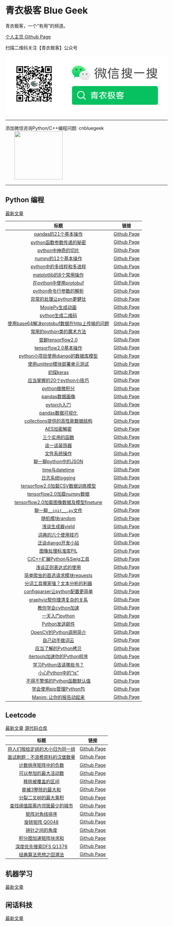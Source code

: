 # 青衣极客 Blue Geek

青衣极客，一个“有用”的频道。

[个人主页 Github Page](https://cnbluegeek.github.io/)

扫描二维码关注【青衣极客】公众号

![青衣极客](img/broadcast/wechat_public.png)
<hr/>
添加微信咨询Python/C++编程问题: cnbluegeek

<div style="text-align:left;width:100%;"><img width="150" height="150" style="margin-left:2em;" src="img/platform/cnbluegeek-qr.jpeg" /></div>

<hr/>

## Python 编程

[最新文章](https://cnbluegeek.github.io/archive/?tag=Python)

|标题|链接|
|:---:|:---:|
|[pandas的21个基本操作](https://mp.weixin.qq.com/s/6QyKs1REpevh4czL9ogKxQ)|[Github Page](https://cnbluegeek.github.io/2019/09/11/BG01-pandas%E7%9A%8421%E4%B8%AA%E5%9F%BA%E6%9C%AC%E6%93%8D%E4%BD%9C/)|
|[python函数参数传递的秘密](https://mp.weixin.qq.com/s/tB9wVM2RoD-d23JTiJRpsQ)|[Github Page](https://cnbluegeek.github.io/2019/09/16/BG05-python%E5%87%BD%E6%95%B0%E5%8F%82%E6%95%B0%E4%BC%A0%E9%80%92%E7%9A%84%E7%A7%98%E5%AF%86/)|
|[python中神奇的切片](https://mp.weixin.qq.com/s/cM9Kvc3XHXIFd5kh94Ht1w)|[Github Page](https://cnbluegeek.github.io/2019/09/16/BG04-python%E4%B8%AD%E7%A5%9E%E5%A5%87%E7%9A%84%E5%88%87%E7%89%87/)|
|[numpy的12个基本操作](https://mp.weixin.qq.com/s/JgSmnhg9MqVrcdJurkk-wg)|[Github Page](https://cnbluegeek.github.io/2019/09/17/BG07-numpy%E7%9A%8412%E4%B8%AA%E5%9F%BA%E6%9C%AC%E6%93%8D%E4%BD%9C/)|
|[python中的多线程和多进程](https://mp.weixin.qq.com/s/NHIRF7us6DUuSUGLVKHV6Q)|[Github Page](https://cnbluegeek.github.io/2019/09/18/BG09-python%E4%B8%AD%E7%9A%84%E5%A4%9A%E7%BA%BF%E7%A8%8B%E5%92%8C%E5%A4%9A%E8%BF%9B%E7%A8%8B/)|
|[matplotlib的8个常用操作](https://mp.weixin.qq.com/s/9gWBK0uPWqTaQRppnmoh3g)|[Github Page](https://cnbluegeek.github.io/2019/09/18/BG08-matplotlib%E7%9A%848%E4%B8%AA%E5%B8%B8%E7%94%A8%E6%93%8D%E4%BD%9C/)|
|[在python中使用protobuf](https://mp.weixin.qq.com/s/yiAhQddl42eGSnM6XpkNZw)|[Github Page](https://cnbluegeek.github.io/2019/09/19/BG10-%E5%9C%A8python%E4%B8%AD%E4%BD%BF%E7%94%A8protobuf/)|
|[python命令行参数的解析](https://mp.weixin.qq.com/s/lEJPJYrLYbQ7nTEzpFc-8g)|[Github Page](https://cnbluegeek.github.io/2019/09/20/BG11-python%E5%91%BD%E4%BB%A4%E8%A1%8C%E5%8F%82%E6%95%B0%E7%9A%84%E8%A7%A3%E6%9E%90/)|
|[异常的处理让python更健壮](https://mp.weixin.qq.com/s/_w5vQoqWzufhMu2xHeuqJw)|[Github Page](https://cnbluegeek.github.io/2019/09/21/BG12-%E5%BC%82%E5%B8%B8%E7%9A%84%E5%A4%84%E7%90%86%E8%AE%A9python%E6%9B%B4%E5%81%A5%E5%A3%AE/)|
|[MoviePy生成动画](https://mp.weixin.qq.com/s/n8Upju4TUFYo-069XdZA9A)|[Github Page](https://cnbluegeek.github.io/2019/09/22/BG13-MoviePy%E7%94%9F%E6%88%90%E5%8A%A8%E7%94%BB/)|
|[python生成二维码](https://mp.weixin.qq.com/s/WkJQ_koCUlzj-lBA7UsLww)|[Github Page](https://cnbluegeek.github.io/2019/09/23/BG14-python%E7%94%9F%E6%88%90%E4%BA%8C%E7%BB%B4%E7%A0%81/)|
|[使用base64解决protobuf数据在http上传输的问题](https://mp.weixin.qq.com/s/y5_8RjMIUsCP5fxWDk1jMQ)|[Github Page](https://cnbluegeek.github.io/2019/09/29/BG15-%E4%BD%BF%E7%94%A8base64%E8%A7%A3%E5%86%B3protobuf%E6%95%B0%E6%8D%AE%E5%9C%A8http%E4%B8%8A%E4%BC%A0%E8%BE%93%E7%9A%84%E9%97%AE%E9%A2%98/)|
|[常用的python类的魔术方法](https://mp.weixin.qq.com/s/SIV_7ms1OvlJm3LZ5MaEIQ)|[Github Page](https://cnbluegeek.github.io/2019/09/30/BG16-%E5%B8%B8%E7%94%A8%E7%9A%84python%E7%B1%BB%E7%9A%84%E9%AD%94%E6%9C%AF%E6%96%B9%E6%B3%95/)|
|[尝鲜tensorflow2.0](https://mp.weixin.qq.com/s/fBHCUYkfMAGGQpw9V6j1BA)|[Github Page](https://cnbluegeek.github.io/2019/10/01/BG17-%E5%B0%9D%E9%B2%9Ctensorflow2.0/)|
|[tensorflow2.0基本操作](https://mp.weixin.qq.com/s/Ob2s_OX69lG0g3xceOfLTg)|[Github Page](https://cnbluegeek.github.io/2019/10/02/BG18-25-tensorflow2.0%E5%9F%BA%E6%9C%AC%E6%93%8D%E4%BD%9C/)|
|[python小项目使用django的数据库模型](https://mp.weixin.qq.com/s/4N7A4UtRl2hvi0KWu1jhvQ)|[Github Page](https://cnbluegeek.github.io/2019/10/06/BG26-python%E5%B0%8F%E9%A1%B9%E7%9B%AE%E4%BD%BF%E7%94%A8django%E7%9A%84%E6%95%B0%E6%8D%AE%E5%BA%93%E6%A8%A1%E5%9E%8B/)|
|[使用unittest模块部署单元测试](https://mp.weixin.qq.com/s/l4qEoRQgs06gFpb-QwLgpQ)|[Github Page](https://cnbluegeek.github.io/2019/10/07/BG27-%E4%BD%BF%E7%94%A8unittest%E6%A8%A1%E5%9D%97%E9%83%A8%E7%BD%B2%E5%8D%95%E5%85%83%E6%B5%8B%E8%AF%95/)|
|[初探keras](https://mp.weixin.qq.com/s/IWDABBxTYca81mfL7aEPjA)|[Github Page](https://cnbluegeek.github.io/2019/10/09/BG28-%E5%88%9D%E6%8E%A2keras/)|
|[应当掌握的20个python小技巧](https://mp.weixin.qq.com/s/4dQk2heemABBPxwNAxaxSA)|[Github Page](https://cnbluegeek.github.io/2019/10/10/BG29-%E5%BA%94%E5%BD%93%E6%8E%8C%E6%8F%A1%E7%9A%8420%E4%B8%AApython%E5%B0%8F%E6%8A%80%E5%B7%A7/)|
|[python做微积分](https://mp.weixin.qq.com/s/QP3I_DZIJjanvcTGuUYHew)|[Github Page](https://cnbluegeek.github.io/2019/10/14/BG30-python%E5%81%9A%E5%BE%AE%E7%A7%AF%E5%88%86/)|
|[pandas数据画像](https://cnbluegeek.github.io/2019/10/15/BG31-pandas%E6%95%B0%E6%8D%AE%E7%94%BB%E5%83%8F/)|[Github Page](https://cnbluegeek.github.io/2019/10/15/BG31-pandas%E6%95%B0%E6%8D%AE%E7%94%BB%E5%83%8F/)|
|[pytorch入门](https://mp.weixin.qq.com/s/rkzhDBAS3ARsOJ9ztNJJfw)|[Github Page](https://cnbluegeek.github.io/2019/10/16/BG33-pytorch%E5%85%A5%E9%97%A8/)|
|[pandas数据可视化](https://mp.weixin.qq.com/s/XTUUxY1TWeNQ4QPTK5pUJw)|[Github Page](https://cnbluegeek.github.io/2019/10/16/BG32-pandas%E6%95%B0%E6%8D%AE%E5%8F%AF%E8%A7%86%E5%8C%96/)|
|[collections提供的高性能数据结构](https://mp.weixin.qq.com/s/6gVaUhB6CZ6_EOiWoY30dA)|[Github Page](https://cnbluegeek.github.io/2019/10/18/BG34-collections%E6%8F%90%E4%BE%9B%E7%9A%84%E9%AB%98%E6%80%A7%E8%83%BD%E6%95%B0%E6%8D%AE%E7%BB%93%E6%9E%84/)|
|[AES加密解密](https://mp.weixin.qq.com/s/GpDLJvine3cZla4ssDdZkA)|[Github Page](https://cnbluegeek.github.io/2019/10/21/BG35-AES%E5%8A%A0%E5%AF%86%E8%A7%A3%E5%AF%86/)|
|[三个实用的函数](https://mp.weixin.qq.com/s/opTFNRznp_pq9157Ukmdsg)|[Github Page](https://cnbluegeek.github.io/2019/10/22/BG36-%E4%B8%89%E4%B8%AA%E5%AE%9E%E7%94%A8%E7%9A%84python%E5%87%BD%E6%95%B0/)|
|[谈一谈装饰器](https://mp.weixin.qq.com/s/YUb7xQMwPb8_cJLc0wDHmQ)|[Github Page](https://cnbluegeek.github.io/2019/10/23/BG37-%E8%B0%88%E4%B8%80%E8%B0%88%E8%A3%85%E9%A5%B0%E5%99%A8/)|
|[文件系统操作](https://mp.weixin.qq.com/s/ufbpGXrMIEmgT-krOXLRmA)|[Github Page](https://cnbluegeek.github.io/2019/10/24/BG38-%E6%96%87%E4%BB%B6%E7%B3%BB%E7%BB%9F%E6%93%8D%E4%BD%9C/)|
|[聊一聊python中的JSON](https://mp.weixin.qq.com/s/l85HqtzgzHg7lfx_TPvSvA)|[Github Page](https://cnbluegeek.github.io/2019/10/25/BG39-%E8%81%8A%E4%B8%80%E8%81%8Apython%E4%B8%AD%E7%9A%84JSON/)|
|[time与datetime](https://mp.weixin.qq.com/s/mUySYVg3z7uuJ1C9Jzc5Ag)|[Github Page](https://cnbluegeek.github.io/2019/10/26/BG40-time%E4%B8%8Edatetime/)|
|[日志系统logging](https://mp.weixin.qq.com/s/xUWKLSk3yM6dEDGTWOvVMQ)|[Github Page](https://cnbluegeek.github.io/2019/10/27/BG41-%E6%97%A5%E5%BF%97%E7%B3%BB%E7%BB%9Flogging/)|
|[tensorflow2.0加载CSV数据训练模型](https://mp.weixin.qq.com/s/X_slD3MmOIVQN-Nvf0GcvQ)|[Github Page](https://cnbluegeek.github.io/2019/10/28/BG42-tensorflow2.0%E5%8A%A0%E8%BD%BDCSV%E6%95%B0%E6%8D%AE%E8%AE%AD%E7%BB%83%E6%A8%A1%E5%9E%8B/)|
|[tensorflow2.0加载numpy数据](https://mp.weixin.qq.com/s/c6kYAe-wLb7Xwjv-h1VNeA)|[Github Page](https://cnbluegeek.github.io/2019/10/29/BG43-tensorflow2.0%E5%8A%A0%E8%BD%BDnumpy%E6%95%B0%E6%8D%AE/)|
|[tensorflow2.0加载图像数据及模型finetune](https://mp.weixin.qq.com/s/vNziVCJ7WBh7P6-OQrsTyg)|[Github Page](https://cnbluegeek.github.io/2019/10/30/BG44-tensorflow2.0%E5%8A%A0%E8%BD%BD%E5%9B%BE%E5%83%8F%E6%95%B0%E6%8D%AE%E5%8F%8A%E6%A8%A1%E5%9E%8Bfinetune/)|
|[聊一聊`__init__.py`文件](https://mp.weixin.qq.com/s/PZbw0gsiZTvNbUTpmcgCaw)|[Github Page](https://cnbluegeek.github.io/2019/11/07/BG45-%E8%81%8A%E4%B8%80%E8%81%8A__init__.py%E6%96%87%E4%BB%B6/)|
|[随机模块random](https://mp.weixin.qq.com/s/2Dk8Mt9yYh7z-rZ8tAqb2Q)|[Github Page](https://cnbluegeek.github.io/2019/11/08/BG46-%E9%9A%8F%E6%9C%BA%E6%A8%A1%E5%9D%97random/)|
|[浅谈生成器yield](https://mp.weixin.qq.com/s/kH2mg8ZPBMOxjshoSiKoEQ)|[Github Page](https://cnbluegeek.github.io/2019/11/10/BG47-%E6%B5%85%E8%B0%88%E7%94%9F%E6%88%90%E5%99%A8yield/)|
|[词典的六个使用技巧](https://mp.weixin.qq.com/s/VeHOdd5_fWkR4WT2RvkP0w)|[Github Page](https://cnbluegeek.github.io/2019/11/19/BG48-%E8%AF%8D%E5%85%B8%E7%9A%84%E5%85%AD%E4%B8%AA%E4%BD%BF%E7%94%A8%E6%8A%80%E5%B7%A7/)|
|[泛谈django开发小站](https://mp.weixin.qq.com/s/s_tdnys-2K_PDDf-klXqtw)|[Github Page](https://cnbluegeek.github.io/2019/12/01/BG49-%E6%B3%9B%E8%B0%88django%E5%BC%80%E5%8F%91%E5%B0%8F%E7%AB%99/)|
|[图像处理标准库PIL](https://mp.weixin.qq.com/s/tDqQxucN09Vg9280nBlkug)|[Github Page](https://cnbluegeek.github.io/2019/12/02/BG50-%E5%9B%BE%E5%83%8F%E5%A4%84%E7%90%86%E6%A0%87%E5%87%86%E5%BA%93PIL/)|
|[C/C++扩展Python与Swig工具](https://mp.weixin.qq.com/s/Qra8s2JvomX82JtlsXcXfA)|[Github Page](https://cnbluegeek.github.io/2019/12/03/BG51-C-C++%E6%89%A9%E5%B1%95Python%E4%B8%8ESwig%E5%B7%A5%E5%85%B7/)|
|[浅谈正则表达式的使用](https://mp.weixin.qq.com/s/HIOTruuBfUi4QM-26aPwsw)|[Github Page](https://cnbluegeek.github.io/2019/12/04/BG52-%E6%B5%85%E8%B0%88%E6%AD%A3%E5%88%99%E8%A1%A8%E8%BE%BE%E5%BC%8F%E7%9A%84%E4%BD%BF%E7%94%A8/)|
|[简单爬虫的首选请求模块requests](https://cnbluegeek.github.io/2019/12/05/BG53-%E7%AE%80%E5%8D%95%E7%88%AC%E8%99%AB%E7%9A%84%E9%A6%96%E9%80%89%E8%AF%B7%E6%B1%82%E6%A8%A1%E5%9D%97requests/)|[Github Page](https://cnbluegeek.github.io/2019/12/05/BG53-%E7%AE%80%E5%8D%95%E7%88%AC%E8%99%AB%E7%9A%84%E9%A6%96%E9%80%89%E8%AF%B7%E6%B1%82%E6%A8%A1%E5%9D%97requests/)|
|[分词工具哪家强？文本分析的利器](https://mp.weixin.qq.com/s/cnR4v59619gLs9CsP8AAcQ)|[Github Page](https://cnbluegeek.github.io/2019/12/13/BG55-%E5%88%86%E8%AF%8D%E5%B7%A5%E5%85%B7%E5%93%AA%E5%AE%B6%E5%BC%BA-%E6%96%87%E6%9C%AC%E5%88%86%E6%9E%90%E7%9A%84%E5%88%A9%E5%99%A8/)|
|[configparser让python配置更简单](https://mp.weixin.qq.com/s/usaFUPTuSfWexx2uoDY_Vg)|[Github Page](https://cnbluegeek.github.io/2019/12/16/BG56-configparser%E8%AE%A9python%E9%85%8D%E7%BD%AE%E6%9B%B4%E7%AE%80%E5%8D%95/)|
|[graphviz帮你理清复杂的关系](https://mp.weixin.qq.com/s/S2gsuia-iL03yBk61FrCzA)|[Github Page](https://cnbluegeek.github.io/2019/12/18/BG57-graphviz%E8%AE%A9%E4%BD%A0%E7%90%86%E6%B8%85%E5%A4%8D%E6%9D%82%E7%9A%84%E5%85%B3%E7%B3%BB/)|
|[教你学会cython加速](https://mp.weixin.qq.com/s/c6nXus7qK5AUfJ_-s-YxYQ)|[Github Page](https://cnbluegeek.github.io/2020/01/04/BG58-%E6%95%99%E4%BD%A0%E5%AD%A6%E4%BC%9Acython%E5%8A%A0%E9%80%9F/)|
|[一天入门python](https://mp.weixin.qq.com/s/hylyHNdVOXUzOVrNIfHdIw)|[Github Page](https://cnbluegeek.github.io/2020/01/19/BG62-%E4%B8%80%E5%A4%A9%E5%85%A5%E9%97%A8python/)|
|[Python发送邮件](https://mp.weixin.qq.com/s/ZQYWEG5dKOQI2dJwiSNujA)|[Github Page](https://cnbluegeek.github.io/2020/01/20/BG64-Python%E5%8F%91%E9%80%81%E9%82%AE%E4%BB%B6/)|
|[OpenCV的Python调用简介](https://mp.weixin.qq.com/s/k1FteTFHOX_iVWuoYH0hLg)|[Github Page](https://cnbluegeek.github.io/2020/01/20/BG63-OpenCV%E7%9A%84Python%E8%B0%83%E7%94%A8%E7%AE%80%E4%BB%8B/)|
|[自己动手做词云](https://mp.weixin.qq.com/s/_NtEQnzM-d8yVFhCF70QtQ)|[Github Page](https://cnbluegeek.github.io/2020/01/21/BG65-%E8%87%AA%E5%B7%B1%E5%8A%A8%E6%89%8B%E5%81%9A%E8%AF%8D%E4%BA%91/)|
|[应当了解的Python拷贝](https://mp.weixin.qq.com/s/3vmUyT8XAqPLNkE5QYPeMw)|[Github Page](https://cnbluegeek.github.io/2020/03/10/BG74-%E5%BA%94%E5%BD%93%E4%BA%86%E8%A7%A3%E7%9A%84Python%E6%8B%B7%E8%B4%9D/)|
|[itertools加速你的Python程序](https://mp.weixin.qq.com/s/fVZrLGcJeB00spdaYkpCsQ)|[Github Page](https://cnbluegeek.github.io/2020/03/11/BG75-itertools%E5%8A%A0%E9%80%9F%E4%BD%A0%E7%9A%84Python%E7%A8%8B%E5%BA%8F/)|
|[学习Python该读哪些书？](https://mp.weixin.qq.com/s/2Z_1oOGnnTAd61FyNZQTgA)|[Github Page](https://cnbluegeek.github.io/2020/04/06/BG80-%E5%AD%A6%E4%B9%A0Python%E8%AF%A5%E8%AF%BB%E5%93%AA%E4%BA%9B%E4%B9%A6/)|
|[小心Python中的“is”](https://mp.weixin.qq.com/s/OFKEJ1jMISesWtMx8W0WYw)|[Github Page](https://cnbluegeek.github.io/2020/04/16/python-is/)|
|[不得不警惕的Python函数默认值](https://mp.weixin.qq.com/s/MaG46R3LRSF7sZMhr7Oo0Q)|[Github Page](https://cnbluegeek.github.io/2020/04/17/BG90-python-default-args/)|
|[学会使用pip管理Python包](https://mp.weixin.qq.com/s/OvISiY8aLZsjByxub7d3Yg)|[Github Page](https://cnbluegeek.github.io/2020/04/20/BG91-pip/)|
|[Manim: 让你的报告动起来](https://mp.weixin.qq.com/s/DnbXoGT5__qepckiRLnFiw)|[Github Page](https://cnbluegeek.github.io/2020/04/27/BG95-manim/)|

## Leetcode

[最新文章](https://cnbluegeek.github.io/archive/?tag=Leetcode)
[源代码仓库](https://github.com/jielyu/leetcode)

|标题|链接|
|:---:|:---:|
|[将人们按给定组的大小归为同一组](https://mp.weixin.qq.com/s/nJCNa3InsT85ER2JQD6f9Q)|[Github Page](https://cnbluegeek.github.io/2020/03/04/BG71-leetcode-q1282/)|
|[面试刷题：不浪费原料的汉堡数量](https://mp.weixin.qq.com/s/NL2Fg_le_8uQiYM6NMDNKg)|[Github Page](https://cnbluegeek.github.io/2020/03/04/BG70_leetcode-q1276/)|
|[计数排序矩阵中的负数](https://mp.weixin.qq.com/s/FkPo8tl_as61LijYjCaxUA)|[Github Page](https://cnbluegeek.github.io/2020/03/06/BG72-leetcode-q1351/)|
|[可以参加的最大活动数](https://mp.weixin.qq.com/s/eRa1dvoYDEY4S22o0ZAq0g)|[Github Page](https://cnbluegeek.github.io/2020/03/09/BG73-leetcode-q1353/)|
|[移除被覆盖的区间](https://mp.weixin.qq.com/s/GQlvS5rk4DDQJ7JtKmKGtA)|[Github Page](https://cnbluegeek.github.io/2020/03/31/BG77-leetcode-q1288-interval/)|
|[能被3整除的最大和](https://mp.weixin.qq.com/s/FiSLqpGMY3b134QFsYDLLw)|[Github Page](https://cnbluegeek.github.io/2020/04/01/BG78-leetcode-q1262-divide-3/)|
|[分裂二叉树的最大乘积](https://mp.weixin.qq.com/s/svDYMz8ch1-L5XaFhoc54g)|[Github Page](https://cnbluegeek.github.io/2020/04/02/BG79-leetcode-q1339-max_product/)|
|[查找阈值距离内邻居最少的城市](https://cnbluegeek.github.io/2020/04/08/BG82-leetcode-q1334/)|[Github Page](https://cnbluegeek.github.io/2020/04/08/BG82-leetcode-q1334/)|
|[矩阵对角线排序](https://mp.weixin.qq.com/s/ddnzIpv7K07urg0F0SsrRA)|[Github Page](https://cnbluegeek.github.io/2020/04/10/BG84-leetcode-q1329/)|
|[旋转矩阵 Q0048](https://mp.weixin.qq.com/s/n_0FJkuX2N0_EPMHG3MBDw)|[Github Page](https://cnbluegeek.github.io/2020/04/13/BG87-leetcode-q0048/)|
|[钟针之间的角度](https://cnbluegeek.github.io/2020/04/15/BG88-leetcode-q1344/)|[Github Page](https://cnbluegeek.github.io/2020/04/15/BG88-leetcode-q1344/)|
|[积分图加速矩阵块求和](https://mp.weixin.qq.com/s/tehqEiBslkFUdarZ5vVO1w)|[Github Page](https://cnbluegeek.github.io/2020/04/21/BG92-leetcode-q1314/)|
|[深度优先搜索DFS Q1376](https://mp.weixin.qq.com/s/7VwPNVWNPJmPQgzSl0xQYA)|[Github Page](https://cnbluegeek.github.io/2020/04/28/BG96-leetcode-q1376/)|
|[经典算法思想之回溯法](https://mp.weixin.qq.com/s/4nbyiJ8foXIkgj3n0ccorQ)|[Github Page](https://cnbluegeek.github.io/2020/05/01/BG97-leetcode-q1415/)|

## 机器学习

[最新文章](https://cnbluegeek.github.io/archive/?tag=%E6%9C%BA%E5%99%A8%E5%AD%A6%E4%B9%A0)

## 闲话科技

[最新文章](https://cnbluegeek.github.io/archive/)